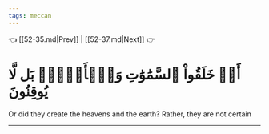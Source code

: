 ```yaml
---
tags: meccan
---
```


👈 [[52-35.md|Prev]] | [[52-37.md|Next]] 👉

# أَمۡ خَلَقُواْ ٱلسَّمَٰوَٰتِ وَٱلۡأَرۡضَۚ بَل لَّا يُوقِنُونَ

Or did they create the heavens and the earth? Rather, they are not certain

---


